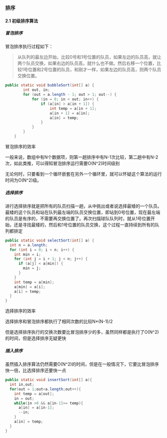 ### 排序

#### 2.1 初级排序算法

##### 冒泡排序

冒泡排序执行过程如下：

> 从队列的最左边开始，比较0号和1号位置的队员，如果左边的队员高，就让两个队员交换，如果右边的队员高，就什么也不做。然后右移一个位置，比较1号位置和2号位置的队员，和刚才一样，如果左边的队员高，则两个队员交换位置。

```java
public static void bubbleSort(int[] a) {
        int out, in;
        for (out = a.length - 1; out > 1; out--) {
            for (in = 0; in < out; in++) {
                if (a[in] > a[in + 1]) {
                    int temp = a[in + 1];
                    a[in + 1] = a[in];
                    a[in] = temp;
                }
            }
        }
    }
```

冒泡排序的效率

一般来说，数组中有N个数据项，则第一趟排序中有N-1次比较，第二趟中有N-2次，如此类推，可以得知冒泡排序运行需要O(N^2)时间级别

无论何时，只要看到一个循环嵌套在另外一个循环里，就可以怀疑这个算法的运行时间为O(N^2)级。

##### 选择排序

进行选择排序就是把所有的队员扫描一趟，从中挑出或者说选择最矮的一个队员。最矮的这个队员和站在队列最左端的队员交换位置，即站到0号位置，现在最左端的队员是有序的，不需要再交换位置了。再次扫描球队队列时，就从1号位置开始，还是寻找最矮的，然后和1号位置的队员交换，这个过程一直持续到所有的队列都排定

```java
public static void selectSort(int[] a) {
  int n = a.length;
  for (int i = 0; i < n; i++) {
    int min = i;
    for (int j = i + 1; j < n; j++) {
      if (a[j] < a[min]) {
        min = j;
      }
    }
    int temp = a[min];
    a[min] = a[i];
    a[i] = temp;
  }
}
```

选择排序的效率

选择排序和冒泡排序都执行了相同次数的比较N*(N-1)/2

但是选择排序执行的交换次数要比冒泡排序少的多，虽然同样都是执行了O(N^2)的时间，但是选择排序无疑更快

##### 插入排序

虽然插入排序算法仍然需要O(N^2)的时间，但是在一般情况下，它要比冒泡排序快一倍，比选择排序还要快一点

```java
public static void insertSort(int[] a){
  int in,out;
  for(out = 1;out<a.length;out++){
    int temp = a[out];
    in = out;
    while(in >0 && a[in-1]>= temp){
      a[in] = a[in-1];
      --in;
    }
    a[in] = temp;
  }
}
```

